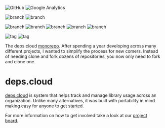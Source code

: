 ![GitHub](https://img.shields.io/github/license/depscloud/depscloud.svg)
![Google Analytics](https://www.google-analytics.com/collect?v=1&cid=555&t=pageview&ec=repo&ea=open&dp=depscloud&dt=depscloud&tid=UA-143087272-2)

![branch](https://github.com/depscloud/depscloud/workflows/dockerfiles-base/badge.svg?branch=main)
![branch](https://github.com/depscloud/depscloud/workflows/dockerfiles-download/badge.svg?branch=main)

![branch](https://github.com/depscloud/depscloud/workflows/extractor-branch/badge.svg?branch=main)
![branch](https://github.com/depscloud/depscloud/workflows/gateway-branch/badge.svg?branch=main)
![branch](https://github.com/depscloud/depscloud/workflows/indexer-branch/badge.svg?branch=main)
![branch](https://github.com/depscloud/depscloud/workflows/tracker-branch/badge.svg?branch=main)
![branch](https://github.com/depscloud/depscloud/workflows/goreleaser-branch/badge.svg?branch=main)

![tag](https://github.com/depscloud/depscloud/workflows/extractor-tag/badge.svg?branch=main)
![tag](https://github.com/depscloud/depscloud/workflows/goreleaser-tag/badge.svg?branch=main)

The deps.cloud [monorepo](https://en.wikipedia.org/wiki/Monorepo).
After spending a year developing across many different projects, I wanted to simplify the process for new comers.
Instead of needing clone and fork dozens of repositories, you now only need to fork and clone one.

# deps.cloud

[deps.cloud](https://deps.cloud/) is system that helps track and manage library usage across an organization.
Unlike many alternatives, it was built with portability in mind making easy for anyone to get started.

For more information on how to get involved take a look at our [project board](https://github.com/orgs/depscloud/projects/1).
